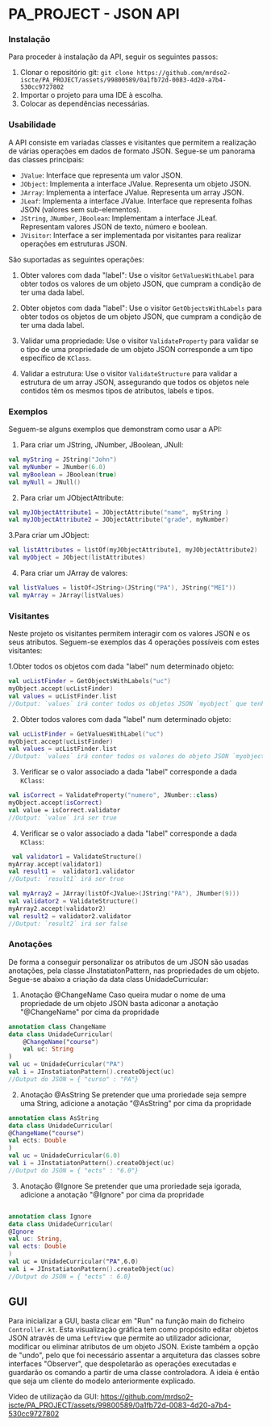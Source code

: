 # PA_PROJECT - JSON API


### Instalação
Para proceder à instalação da API, seguir os seguintes passos:

1. Clonar o repositório git: `git clone https://github.com/mrdso2-iscte/PA_PROJECT/assets/99800589/0a1fb72d-0083-4d20-a7b4-530cc9727802`
2. Importar o projeto para uma IDE à escolha.
3. Colocar as dependências necessárias.

### Usabilidade
A API consiste em variadas classes e visitantes que permitem a realização de várias operações em dados de formato JSON. 
Segue-se um panorama das classes principais:

- `JValue`: Interface que representa um valor JSON. 
- `JObject`: Implementa a interface JValue. Representa um objeto JSON. 
- `JArray`: Implementa a interface JValue. Representa um array JSON.
- `JLeaf`:  Implementa a interface JValue. Interface que representa folhas JSON (valores sem sub-elementos).
- `JString`, `JNumber`, `JBoolean`: Implementam a interface JLeaf. Representam valores JSON de texto, número e boolean.
- `JVisitor`: Interface a ser implementada por visitantes para realizar operações em estruturas JSON.

São suportadas as seguintes operações:

1. Obter valores com dada "label": Use o visitor `GetValuesWithLabel` para obter todos os valores de um objeto JSON, que cumpram a condição de ter uma dada label.

2. Obter objetos com dada "label": Use o visitor `GetObjectsWithLabels` para obter todos os objetos de um objeto JSON, que cumpram a condição de ter uma dada label. 

3. Validar uma propriedade: Use o visitor `ValidateProperty` para validar se o tipo de uma propriedade de um objeto JSON corresponde a um tipo específico de `KClass`. 

4. Validar a estrutura: Use o visitor `ValidateStructure` para validar a estrutura de um array JSON, assegurando que todos os objetos nele contidos têm os mesmos tipos de atributos, labels e tipos.

### Exemplos

Seguem-se alguns exemplos que demonstram como usar a API:

1. Para criar um JString, JNumber, JBoolean, JNull:
```kotlin
val myString = JString("John")
val myNumber = JNumber(6.0)
val myBoolean = JBoolean(true)
val myNull = JNull()
```

2. Para criar um JObjectAttribute:
```kotlin
val myJObjectAttribute1 = JObjectAttribute("name", myString )
val myJObjectAttribute2 = JObjectAttribute("grade", myNumber)
```

3.Para criar um JObject:
```kotlin
val listAttributes = listOf(myJObjectAttribute1, myJObjectAttribute2)
val myObject = JObject(listAttributes)
```
4. Para criar um JArray de valores:
```kotlin
val listValues = listOf<JString>(JString("PA"), JString("MEI"))
val myArray = JArray(listValues)
```

### Visitantes
Neste projeto os visitantes permitem interagir com os valores JSON e os seus atributos. Seguem-se exemplos das 4 operações possíveis com estes visitantes:

1.Obter todos os objetos com dada "label" num determinado objeto:
```kotlin
val ucListFinder = GetObjectsWithLabels("uc")
myObject.accept(ucListFinder)
val values = ucListFinder.list
//Output: `values` irá conter todos os objetos JSON `myobject` que tenham a label "uc" num dos seus valoes
```

2. Obter todos valores com dada "label" num determinado objeto:
```kotlin
val ucListFinder = GetValuesWithLabel("uc")
myObject.accept(ucListFinder)
val values = ucListFinder.list
//Output: `values` irá conter todos os valores do objeto JSON `myobject` que tenham a label "uc"
```

3. Verificar se o valor associado a dada "label" corresponde a dada `KClass`:
```kotlin
val isCorrect = ValidateProperty("numero", JNumber::class)
myObject.accept(isCorrect)
val value = isCorrect.validator
//Output: `value` irá ser true
```
4. Verificar se o valor associado a dada "label" corresponde a dada `KClass`:
```kotlin
 val validator1 = ValidateStructure()
myArray.accept(validator1)
val result1 =  validator1.validator
//Output: `result1` irá ser true

val myArray2 = JArray(listOf<JValue>(JString("PA"), JNumber(9)))
val validator2 = ValidateStructure()
myArray2.accept(validator2)
val result2 = validator2.validator
//Output: `result2` irá ser false
```


### Anotações
De forma a conseguir personalizar os atributos de um JSON são usadas anotações, pela classe JInstatiatonPattern, nas propriedades de um objeto.
Segue-se abaixo a criação da data class UnidadeCurricular:

1. Anotação  @ChangeName
Caso queira mudar o nome de uma propriedade de um objeto JSON basta adiconar a anotação "@ChangeName"  por cima da propridade
```kotlin
annotation class ChangeName
data class UnidadeCurricular(
    @ChangeName("course")
    val uc: String
)
val uc = UnidadeCurricular("PA")
val i = JInstatiatonPattern().createObject(uc)
//Output do JSON = { "curso" : "PA"}
```

2. Anotação @AsString
Se pretender que uma proriedade seja sempre uma String, adicione a anotação "@AsString" por cima da propridade
```kotlin
annotation class AsString
data class UnidadeCurricular(
@ChangeName("course")
val ects: Double
)
val uc = UnidadeCurricular(6.0)
val i = JInstatiatonPattern().createObject(uc)
//Output do JSON = { "ects" : "6.0"}
```

3. Anotação @Ignore
   Se pretender que uma proriedade seja igorada, adicione a anotação "@Ignore" por cima da propridade
```kotlin 

annotation class Ignore
data class UnidadeCurricular(
@Ignore   
val uc: String,
val ects: Double
)
val uc = UnidadeCurricular("PA",6.0)
val i = JInstatiatonPattern().createObject(uc)
//Output do JSON = { "ects" : 6.0}
```
## GUI
Para inicializar a GUI, basta clicar em "Run" na função main do ficheiro `Controller.kt`. 
Esta visualização gráfica tem como propósito editar objetos JSON através de uma `LeftView` que permite ao utilizador adicionar, modificar ou eliminar atributos de um objeto JSON.
Existe também a opção de "undo", pelo que foi necessário assentar a arquitetura das classes sobre interfaces "Observer", que despoletarão as operações executadas e guardarão os comando a partir de uma classe controladora.
A ideia é então que seja um cliente do modelo anteriormente explicado.

Vídeo de utilização da GUI:
https://github.com/mrdso2-iscte/PA_PROJECT/assets/99800589/0a1fb72d-0083-4d20-a7b4-530cc9727802



